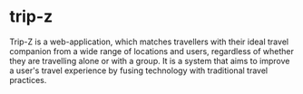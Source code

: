 # trip-z
Trip-Z is a web-application, which matches travellers with their ideal travel companion from a wide range of locations and users, regardless of whether they are travelling alone or with a group. It is a system that aims to improve a user's travel experience by fusing technology with traditional travel practices. 
